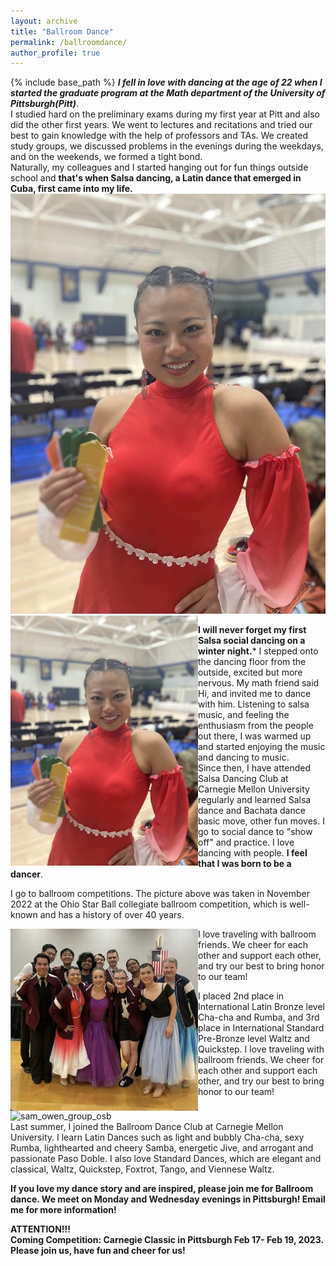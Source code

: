 ```yaml
---
layout: archive
title: "Ballroom Dance"
permalink: /ballroomdance/
author_profile: true
---
```


{% include base_path %}
***I fell in love with dancing at the age of 22 when I started the graduate program at the Math department of the University of Pittsburgh(Pitt)***.    <br />
I studied hard on the preliminary exams during my first year at Pitt and also did the other first years. We went to lectures and recitations and tried our best to gain knowledge with the help of professors and TAs. We created study groups, we discussed problems in the evenings during the weekdays, and on the weekends, we formed a tight bond.    <br />
Naturally, my colleagues and I started hanging out for fun things outside school and **that's when Salsa dancing, a Latin dance that emerged in Cuba, first came into my life.**
<br />
![Alt Text](https://github.com/ruf10/ruf10.github.io/blob/master/images/rui-single.JPG)
<img align="left" width="300" src="https://github.com/ruf10/ruf10.github.io/blob/4615d5983ba6bd9d90ffd49c126efafd3b1abe6d/images/rui-single.JPG" />

  **I will never forget my first Salsa social dancing on a winter night.*** I stepped onto the dancing floor from the outside, excited but more nervous. My math friend said Hi, and invited me to dance with him. Listening to salsa music, and feeling the enthusiasm from the people out there, I was warmed up and started enjoying the music and dancing to music. <br /> Since then, I have attended Salsa Dancing Club at Carnegie Mellon University regularly and learned Salsa dance and Bachata dance basic move, other fun moves. I go to social dance to "show off" and practice. I love dancing with people. **I feel that I was born to be a dancer**.
 
I go to ballroom competitions. The picture above was taken in November 2022 at the Ohio Star Ball collegiate ballroom competition, which is well-known and has a history of over 40 years.  

<img align="left" width="300" src="https://github.com/ruf10/ruf10.github.io/blob/67e6e3209beff516119f559e751ab2836d6c6f1d/images/chicago-oct23.png"/>  I love traveling with ballroom friends. We cheer for each other and support each other, and try our best to bring honor to our team!  


<img align="left" width="635" alt="sam_owen_group_osb" src="https://user-images.githubusercontent.com/66021647/213876262-f6f6a912-2599-4051-9569-02bcf7891fc8.png" />  
 I placed 2nd place in International Latin Bronze level Cha-cha and Rumba, and 3rd place in International Standard Pre-Bronze level Waltz and Quickstep. I love traveling with ballroom friends. We cheer for each other and support each other, and try our best to bring honor to our team!




Last summer, I joined the Ballroom Dance Club at Carnegie Mellon University. I learn Latin Dances such as light and bubbly Cha-cha, sexy Rumba, lighthearted and cheery Samba, energetic Jive, and arrogant and passionate Paso Doble. I also love Standard Dances, which are elegant and classical, Waltz, Quickstep, Foxtrot, Tango, and Viennese Waltz.


**If you love my dance story and are inspired, please join me for Ballroom dance. We meet on Monday and Wednesday evenings in Pittsburgh! Email me for more information!**
<br />

**ATTENTION!!!** <br />
**Coming Competition: Carnegie Classic in Pittsburgh Feb 17- Feb 19, 2023. Please join us, have fun and cheer for us!**

